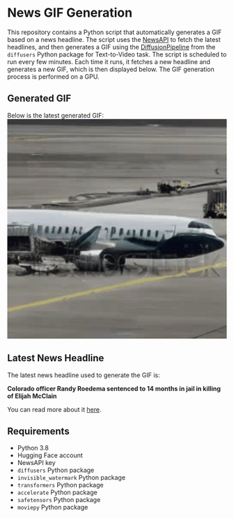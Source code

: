 # News GIF Generation
This repository contains a Python script that automatically generates a GIF based on a news headline. The script uses the [NewsAPI](https://newsapi.org/) to fetch the latest headlines, and then generates a GIF using the [DiffusionPipeline](https://github.com/huggingface/diffusers) from the `diffusers` Python package for Text-to-Video task.
The script is scheduled to run every few minutes. Each time it runs, it fetches a new headline and generates a new GIF, which is then displayed below. The GIF generation process is performed on a GPU.

## Generated GIF
Below is the latest generated GIF:
![Generated GIF](output.gif?raw=true&v=1704652423)

## Latest News Headline
The latest news headline used to generate the GIF is:

**Colorado officer Randy Roedema sentenced to 14 months in jail in killing of Elijah McClain**

You can read more about it [here](https://nypost.com/2024/01/06/news/colorado-officer-randy-roedema-sentenced-to-14-months-in-jail-in-killing-of-elijah-mcclain/).

## Requirements
- Python 3.8
- Hugging Face account
- NewsAPI key
- `diffusers` Python package
- `invisible_watermark` Python package
- `transformers` Python package
- `accelerate` Python package
- `safetensors` Python package
- `moviepy` Python package
